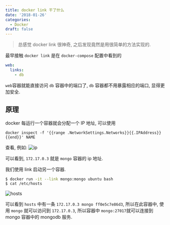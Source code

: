 ```yaml
---
title: docker link 干了什么
date: '2018-01-26'
categories:
  - Docker
draft: false
---
```


> 总感觉 docker link 很神奇, 之后发现竟然是用很简单的方法实现的.

最早接触 `docker link` 是在 `docker-compose` 配置中看到的

<!--more-->

```yaml
web:
  links:
    - db
```

`web`容器就能直接访问 `db` 容器中的端口了, `db` 容器都不用暴露相应的端口, 显得更加安全.

## 原理

docker 每运行一个容器就会分配一个 IP 地址, 可以使用

`docker inspect -f '{{range .NetworkSettings.Networks}}{{.IPAddress}}{{end}}' NAME`

查看, 例如:
![ip](/docker1.png)

可以看到, `172.17.0.3` 就是 `mongo` 容器的 ip 地址.

我们使用 link 启动另一个容器.

```sh
$ docker run -it --link mongo:mongo ubuntu bash
$ cat /etc/hosts
```

![hosts](/docker2.png)

可以看到 `hosts` 中有一条 `172.17.0.3 mongo ff0e5c7e86d3`, 所以在此容器中, 使用 `mongo` 就可以访问到 `172.17.0.3`, 所以容器中 `mongo:27017`就可以连接到 mongo 容器中的 mongodb 服务.
